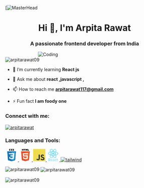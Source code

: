 [![MasterHead](https://encrypted-tbn0.gstatic.com/images?q=tbn:ANd9GcTXfX7QEFTGW2ChG_mn_uw6-vpIHBp94q4KDw&s)

<h1 align="center">Hi 👋, I'm Arpita Rawat</h1>
<h3 align="center">A passionate frontend developer from India</h3>
<img align="right" alt="Coding" width="400" src="https://encrypted-tbn0.gstatic.com/images?q=tbn:ANd9GcTZkZE0FNY8f93Z-EnerLQKcwcs93KwtAu1pA&s">

<p align="left"> <img src="https://komarev.com/ghpvc/?username=arpitarawat09&label=Profile%20views&color=0e75b6&style=flat" alt="arpitarawat09" /> </p>

- 🌱 I’m currently learning **React js**

- 💬 Ask me about **react ,javascript ,**

- 📫 How to reach me **arpitarawat117@gmail.com**

- ⚡ Fun fact **I am foody one**

<h3 align="left">Connect with me:</h3>
<p align="left">
<a href="https://linkedin.com/in/arpitarawat" target="blank"><img align="center" src="https://raw.githubusercontent.com/rahuldkjain/github-profile-readme-generator/master/src/images/icons/Social/linked-in-alt.svg" alt="arpitarawat" height="30" width="40" /></a>
</p>

<h3 align="left">Languages and Tools:</h3>
<p align="left"> <a href="https://www.w3schools.com/css/" target="_blank" rel="noreferrer"> <img src="https://raw.githubusercontent.com/devicons/devicon/master/icons/css3/css3-original-wordmark.svg" alt="css3" width="40" height="40"/> </a> <a href="https://www.w3.org/html/" target="_blank" rel="noreferrer"> <img src="https://raw.githubusercontent.com/devicons/devicon/master/icons/html5/html5-original-wordmark.svg" alt="html5" width="40" height="40"/> </a> <a href="https://developer.mozilla.org/en-US/docs/Web/JavaScript" target="_blank" rel="noreferrer"> <img src="https://raw.githubusercontent.com/devicons/devicon/master/icons/javascript/javascript-original.svg" alt="javascript" width="40" height="40"/> </a> <a href="https://reactjs.org/" target="_blank" rel="noreferrer"> <img src="https://raw.githubusercontent.com/devicons/devicon/master/icons/react/react-original-wordmark.svg" alt="react" width="40" height="40"/> </a> <a href="https://tailwindcss.com/" target="_blank" rel="noreferrer"> <img src="https://www.vectorlogo.zone/logos/tailwindcss/tailwindcss-icon.svg" alt="tailwind" width="40" height="40"/> </a> </p>

<p><img align="left" src="https://github-readme-stats.vercel.app/api/top-langs?username=arpitarawat09&show_icons=true&locale=en&layout=compact" alt="arpitarawat09" /></p>

<p>&nbsp;<img align="center" src="https://github-readme-stats.vercel.app/api?username=arpitarawat09&show_icons=true&locale=en" alt="arpitarawat09" /></p>

<p><img align="center" src="https://github-readme-streak-stats.herokuapp.com/?user=arpitarawat09&" alt="arpitarawat09" /></p>
